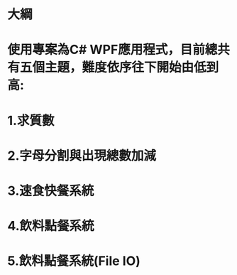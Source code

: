 # 大綱
#
# 使用專案為C# WPF應用程式，目前總共有五個主題，難度依序往下開始由低到高:
# 1.求質數
# 2.字母分割與出現總數加減
# 3.速食快餐系統
# 4.飲料點餐系統
# 5.飲料點餐系統(File IO)
